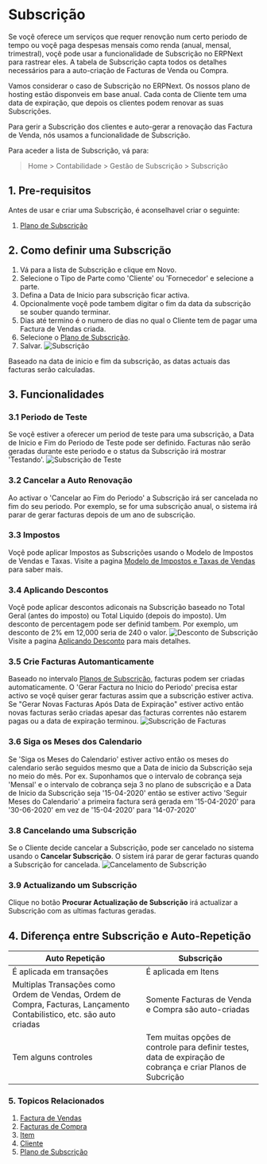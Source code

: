 <!-- add-breadcrumbs -->
# Subscrição

Se voçê oferece um serviços que requer renovção num certo periodo de tempo ou voçê paga despesas mensais como renda (anual, mensal, trimestral), voçê pode usar a funcionalidade de Subscrição no ERPNext para rastrear eles. A tabela de Subscrição capta todos os detalhes necessários para a auto-criação de Facturas de Venda ou Compra.

Vamos considerar o caso de Subscrição no ERPNext. Os nossos plano de hosting estão disponveis em base anual. Cada conta de Cliente tem uma data de expiração, que depois os clientes podem renovar as suas Subscrições.

Para gerir a Subscrição dos clientes e auto-gerar a renovação das Factura de Venda, nós usamos a funcionalidade de Subscrição.

Para aceder a lista de Subscrição, vá para:
> Home > Contabilidade > Gestão de Subscrição > Subscrição

## 1. Pre-requisitos
Antes de usar e criar uma Subscrição, é aconselhavel criar o seguinte:

1. [Plano de Subscrição](/docs/user/manual/pt/contabilidade/plano-subscrição)

## 2. Como definir uma Subscrição
1. Vá para a lista de Subscrição e clique em Novo.
1. Selecione o Tipo de Parte como 'Cliente' ou 'Fornecedor' e selecione a parte.
1. Defina a Data de Inicio para subscrição ficar activa.
1. Opcionalmente voçê pode tambem digitar o fim da data da subscrição se souber quando terminar.
1. Dias até termino é o numero de dias no qual o Cliente tem de pagar uma Factura de Vendas criada.
1. Selecione o [Plano de Subscrição](/docs/user/manual/pt/contabilidade/plano-subscrição).
1. Salvar.
 ![Subscrição](/docs/assets/img/accounts/subscription.png)

Baseado na data de inicio e fim da subscrição, as datas actuais das facturas serão calculadas.

## 3. Funcionalidades
### 3.1 Periodo de Teste
Se voçẽ estiver a oferecer um period de teste para uma subscrição, a Data de Inicio e Fim do Periodo de Teste pode ser definido. Facturas não serão geradas durante este periodo e o status da Subscrição irá mostrar 'Testando'.
![Subscrição de Teste](/docs/assets/img/accounts/subscription-trial.png)

### 3.2 Cancelar a Auto Renovação
Ao activar o 'Cancelar ao Fim do Periodo' a Subscrição irá ser cancelada no fim do seu periodo. Por exemplo, se for uma subscrição anual, o sistema irá parar de gerar facturas depois de um ano de subscrição.

### 3.3 Impostos
Voçê pode aplicar Impostos as Subscrições usando o Modelo de Impostos de Vendas e Taxas. Visite a pagina [Modelo de Impostos e Taxas de Vendas](/docs/user/manual/pt/vendas/modelo-impostos-taxas-vendas) para saber mais.

### 3.4 Aplicando Descontos
Voçê pode aplicar descontos adiconais na Subscrição baseado no Total Geral (antes do imposto) ou Total Liquido (depois do imposto). Um desconto de percentagem pode ser definid tambem. Por exemplo, um desconto de 2% em 12,000 seria de 240 o valor.
 ![Desconto de Subscrição](/docs/assets/img/accounts/subscription-discount.png)
Visite a pagina [Aplicando Desconto](/docs/user/manual/pt/vendas/artigos/aplicando-desconto) para mais detalhes.

### 3.5 Crie Facturas Automanticamente
Baseado no intervalo [Planos de Subscrição](/docs/user/manual/pt/accounts/subscription-plan), facturas podem ser criadas automaticamente. O 'Gerar Factura no Inicio do Periodo' precisa estar activo se voçê quiser gerar facturas assim que a subscrição estiver activa. Se "Gerar Novas Facturas Após Data de Expiração" estiver activo então novas facturas serão criadas apesar das facturas correntes não estarem pagas ou a data de expiração terminou.
 ![Subscrição de Facturas](/docs/assets/img/accounts/subscription-invoices.png)

### 3.6 Siga os Meses dos Calendario
Se 'Siga os Meses do Calendario' estiver activo então os meses do calendario serão seguidos mesmo que a Data de inicio da Subscrição seja no meio do mês. Por ex. Suponhamos que o intervalo de cobrança seja 'Mensal' e o intervalo de cobrança seja 3 no plano de subscrição e a Data de Inicio da Subscrição seja '15-04-2020' então se estiver activo 'Seguir Meses do Calendario' a primeira factura será gerada em '15-04-2020' para '30-06-2020' em vez de '15-04-2020' para '14-07-2020'

### 3.8 Cancelando uma Subscrição
Se o Cliente decide cancelar a Subscrição, pode ser cancelado no sistema usando o **Cancelar Subscrição**. O sistem irá parar de gerar facturas quando a Subscrição for cancelada.
 ![Cancelamento de Subscrição](/docs/assets/img/accounts/subscription-cancel.png)

### 3.9 Actualizando um Subscrição
Clique no botão **Procurar Actualização de Subscrição** irá actualizar a Subscrição com as ultimas facturas geradas.

## 4. Diferença entre Subscrição e Auto-Repetição

| Auto Repetição | Subscrição    |
|----------------|---------------|
| É aplicada em transações | É aplicada em Itens |
| Multiplas Transações como Ordem de Vendas, Ordem de Compra, Facturas, Lançamento Contabilistico, etc. são auto criadas | Somente Facturas de Venda e Compra são auto-criadas |
| Tem alguns controles | Tem muitas opções de controle para definir testes, data de expiração de cobrança e criar Planos de Subcrição |

### 5. Topicos Relacionados
1. [Factura de Vendas](/docs/user/manual/pt/contabilidade/factura-vendas)
1. [Facturas de Compra](/docs/user/manual/pt/contabilidade/factura-compra)
1. [Item](/docs/user/manual/pt/inventario/item)
1. [Cliente](/docs/user/manual/pt/CRM/cliente)
1. [Plano de Subscrição](/docs/user/manual/pt/contabilidade/plano-subscrição)